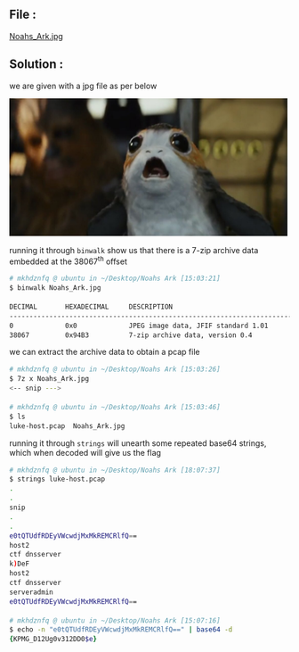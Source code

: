## File :
[Noahs_Ark.jpg](Noahs_Ark.jpg)

## Solution :

we are given with a jpg file as per below

<img src="Noahs_Ark.jpg" width="500px">

running it through `binwalk` show us that there is a 7-zip archive data embedded at the 38067<sup>th</sup> offset

```zsh
# mkhdznfq @ ubuntu in ~/Desktop/Noahs Ark [15:03:21] 
$ binwalk Noahs_Ark.jpg 

DECIMAL       HEXADECIMAL     DESCRIPTION
--------------------------------------------------------------------------------
0             0x0             JPEG image data, JFIF standard 1.01
38067         0x94B3          7-zip archive data, version 0.4
``` 

we can extract the archive data to obtain a pcap file

```zsh
# mkhdznfq @ ubuntu in ~/Desktop/Noahs Ark [15:03:26] 
$ 7z x Noahs_Ark.jpg 
<-- snip --->

# mkhdznfq @ ubuntu in ~/Desktop/Noahs Ark [15:03:46] 
$ ls
luke-host.pcap  Noahs_Ark.jpg
```

running it through `strings` will unearth some repeated base64 strings, which when decoded will give us the flag

```zsh
# mkhdznfq @ ubuntu in ~/Desktop/Noahs Ark [18:07:37] 
$ strings luke-host.pcap
.
.
snip
.
.
e0tQTUdfRDEyVWcwdjMxMkREMCRlfQ==
host2
ctf	dnsserver
k)DeF
host2
ctf	dnsserver
serveradmin
e0tQTUdfRDEyVWcwdjMxMkREMCRlfQ==

# mkhdznfq @ ubuntu in ~/Desktop/Noahs Ark [15:07:16] 
$ echo -n "e0tQTUdfRDEyVWcwdjMxMkREMCRlfQ==" | base64 -d
{KPMG_D12Ug0v312DD0$e}
```